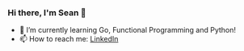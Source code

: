 ### Hi there, I'm Sean 👋

- 🌱 I’m currently learning Go, Functional Programming and Python!
- 📫 How to reach me: [LinkedIn](https://www.linkedin.com/in/sean-r-gilmore/)
